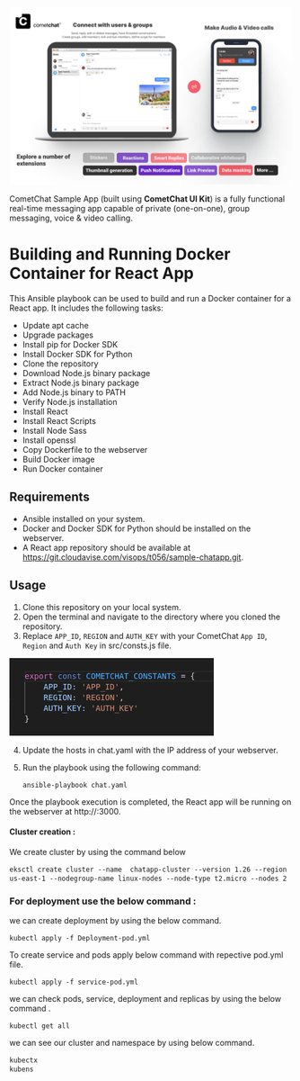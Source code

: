 ![alt text](./Screenshots/main.png "Main")

CometChat Sample App (built using **CometChat UI Kit**) is a fully functional real-time messaging app capable of private (one-on-one), group messaging, voice & video calling.

# Building and Running Docker Container for React App

This Ansible playbook can be used to build and run a Docker container for a React app. It includes the following tasks:

- Update apt cache
- Upgrade packages
- Install pip for Docker SDK
- Install Docker SDK for Python
- Clone the repository
- Download Node.js binary package
- Extract Node.js binary package
- Add Node.js binary to PATH
- Verify Node.js installation
- Install React
- Install React Scripts
- Install Node Sass
- Install openssl
- Copy Dockerfile to the webserver
- Build Docker image
- Run Docker container

## Requirements

- Ansible installed on your system.
- Docker and Docker SDK for Python should be installed on the webserver.
- A React app repository should be available at https://git.cloudavise.com/visops/t056/sample-chatapp.git.

## Usage

1. Clone this repository on your local system.
2. Open the terminal and navigate to the directory where you cloned the repository.
3. Replace `APP_ID`, `REGION` and `AUTH_KEY` with your CometChat `App ID`, `Region` and `Auth Key` in src/consts.js file.

![alt text](./Screenshots/constants.png "Constants")

4. Update the hosts in chat.yaml with the IP address of your webserver.
5. Run the playbook using the following command:

    ```
    ansible-playbook chat.yaml
    ```

Once the playbook execution is completed, the React app will be running on the webserver at http://<webserver-ip>:3000.


#### Cluster creation :

We create cluster by using the command below
~~~
eksctl create cluster --name  chatapp-cluster --version 1.26 --region us-east-1 --nodegroup-name linux-nodes --node-type t2.micro --nodes 2
~~~

### For deployment use the below command :

we can create deployment by using the below command.

~~~
kubectl apply -f Deployment-pod.yml
~~~

To create service and pods apply below command with repective pod.yml file.

~~~
kubectl apply -f service-pod.yml
~~~

we can check pods, service, deployment and replicas by using the below command .

~~~
kubectl get all
~~~

we can see our cluster and namespace  by using below command.

~~~
kubectx
kubens
~~~  

